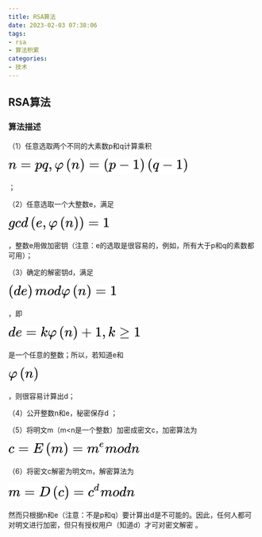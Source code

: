 ```yaml
---
title: RSA算法
date: 2023-02-03 07:38:06
tags:
- rsa
- 算法积累
categories:
- 技术
---
```


## RSA算法

### 算法描述

（1）任意选取两个不同的大素数p和q计算乘积

![img](../images/rsa/rsa1.svg)

；

（2）任意选取一个大整数e，满足

![img](../images/rsa/rsa2.svg)

 ，整数e用做加密钥（注意：e的选取是很容易的，例如，所有大于p和q的素数都可用）；

（3）确定的解密钥d，满足

![img](../images/rsa/rsa3.svg)

 ，即

![img](../images/rsa/rsa4.svg)

 是一个任意的整数；所以，若知道e和

![img](../images/rsa/rsa5.svg)

，则很容易计算出d；

（4）公开整数n和e，秘密保存d ；

（5）将明文m（m<n是一个整数）加密成密文c，加密算法为

![img](../images/rsa/rsa6.svg)

（6）将密文c解密为明文m，解密算法为

![img](../images/rsa/rsa7.svg)

然而只根据n和e（注意：不是p和q）要计算出d是不可能的。因此，任何人都可对明文进行加密，但只有授权用户（知道d）才可对密文解密 。
